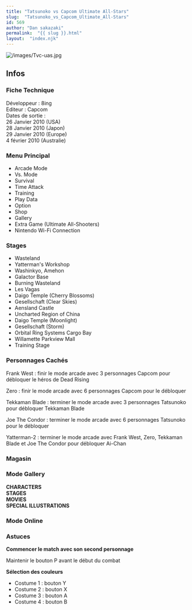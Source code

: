 ```yaml
---
title: "Tatsunoko vs Capcom Ultimate All-Stars"
slug:  "Tatsunoko_vs_Capcom_Ultimate_All-Stars"
id: 569
author: "Dan sakazaki"
permalink:  "{{ slug }}.html"
layout:  "index.njk"
---
```


![](/images/Tvc-uas.jpg "/images/Tvc-uas.jpg")

## Infos

### Fiche Technique

Développeur : 8ing  
Editeur : Capcom  
Dates de sortie :  
26 Janvier 2010 (USA)  
28 Janvier 2010 (Japon)  
29 Janvier 2010 (Europe)  
4 février 2010 (Australie)  

### Menu Principal

- Arcade Mode
- Vs. Mode
- Survival
- Time Attack
- Training
- Play Data
- Option
- Shop
- Gallery
- Extra Game (Ultimate All-Shooters)
- Nintendo Wi-Fi Connection

### Stages

- Wasteland
- Yatterman's Workshop
- Washinkyo, Amehon
- Galactor Base
- Burning Wasteland
- Les Vagas
- Daigo Temple (Cherry Blossoms)
- Gesellschaft (Clear Skies)
- Aensland Castle
- Uncharted Region of China
- Daigo Temple (Moonlight)
- Gesellschaft (Storm)
- Orbital Ring Systems Cargo Bay
- Willamette Parkview Mall
- Training Stage

### Personnages Cachés

Frank West : finir le mode arcade avec 3 personnages Capcom pour
débloquer le héros de Dead Rising

Zero : finir le mode arcade avec 6 personnages Capcom pour le débloquer

Tekkaman Blade : terminer le mode arcade avec 3 personnages Tatsunoko
pour débloquer Tekkaman Blade

Joe The Condor : terminer le mode arcade avec 6 personnages Tatsunoko
pour le débloquer

Yatterman-2 : terminer le mode arcade avec Frank West, Zero, Tekkaman
Blade et Joe The Condor pour débloquer Ai-Chan

### Magasin

### Mode Gallery

**CHARACTERS**  
**STAGES**  
**MOVIES**  
**SPECIAL ILLUSTRATIONS**  

### Mode Online

### Astuces

**Commencer le match avec son second personnage**

Maintenir le bouton P avant le début du combat

**Sélection des couleurs**

- Costume 1 : bouton Y  
- Costume 2 : bouton X  
- Costume 3 : bouton A  
- Costume 4 : bouton B  
